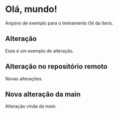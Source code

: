 # Olá, mundo!
Arquivo de exemplo para o treinamento Git da Iteris.


## Alteração
Esse é um exemplo de alteração.

## Alteração no repositório remoto
Novas alterações.

## Nova alteração da main
Alteração vinda da main.
